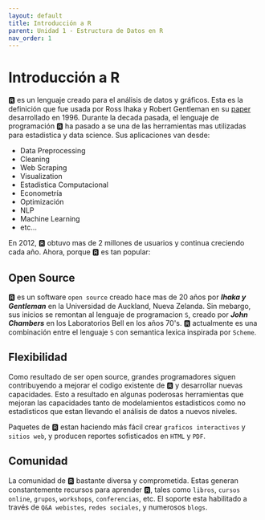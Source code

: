 ```yaml
---
layout: default
title: Introducción a R
parent: Unidad 1 - Estructura de Datos en R
nav_order: 1
---
```


# Introducción a R

🆁 es un lenguaje creado para el análisis de datos y gráficos. Esta es la definición que fue usada por Ross Ihaka y Robert Gentleman en su [paper](https://www.jstor.org/stable/1390807) desarrollado en 1996. Durante la decada pasada, el lenguaje de programación 🆁 ha pasado a se una de las herramientas mas utilizadas para estadistica y data science. Sus aplicaciones van desde:

- Data Preprocessing
- Cleaning
- Web Scraping
- Visualization
- Estadistica Computacional
- Econometría
- Optimización
- NLP
- Machine Learning
- etc...

En 2012, 🆁 obtuvo mas de 2 millones de usuarios y continua creciendo cada año. Ahora, porque 🆁 es tan popular:

## Open Source

🆁 es un software `open source` creado hace mas de 20 años por ***Ihaka y Gentleman*** en la Universidad de Auckland, Nueva Zelanda. Sin mebargo, sus inicios se remontan al lenguaje de programacion `S`, creado por ***John Chambers*** en los Laboratorios Bell en los años 70's. 🆁 actualmente es una combinación entre el lenguaje `S` con semantica lexica inspirada por `Scheme`.

## Flexibilidad

Como resultado de ser open source, grandes programadores siguen contribuyendo a mejorar el codigo existente de 🆁 y desarrollar nuevas capacidades. Esto a resultado en algunas poderosas herramientas que mejoran las capacidades tanto de modelamientos estadisticos como no estadisticos que estan llevando el análisis de datos a nuevos niveles.

Paquetes de 🆁 estan haciendo más fácil crear `graficos interactivos` y `sitios web`, y producen reportes sofisticados en `HTML` y `PDF`.

## Comunidad

La comunidad de 🆁 bastante diversa y comprometida. Estas generan constantemente recursos para aprender 🆁, tales como `libros`, `cursos online`, `grupos`, `workshops`, `conferencias`, etc. El soporte esta habilitado a través de `Q&A webistes`, `redes sociales`, y numerosos `blogs`.


